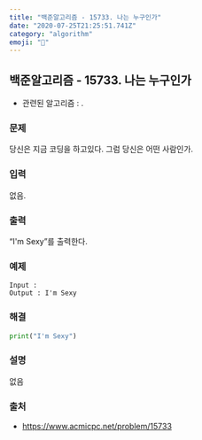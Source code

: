 ```yaml
---
title: "백준알고리즘 - 15733. 나는 누구인가"
date: "2020-07-25T21:25:51.741Z"
category: "algorithm"
emoji: "🗿"
---
```


## 백준알고리즘 - 15733. 나는 누구인가

- 관련된 알고리즘 : .

### 문제

당신은 지금 코딩을 하고있다. 그럼 당신은 어떤 사람인가.

### 입력

없음.

### 출력

“I'm Sexy”를 출력한다.

### 예제

```
Input :
Output : I'm Sexy
```

### 해결

```python
print("I'm Sexy")
```

### 설명

없음

### 출처

- https://www.acmicpc.net/problem/15733
